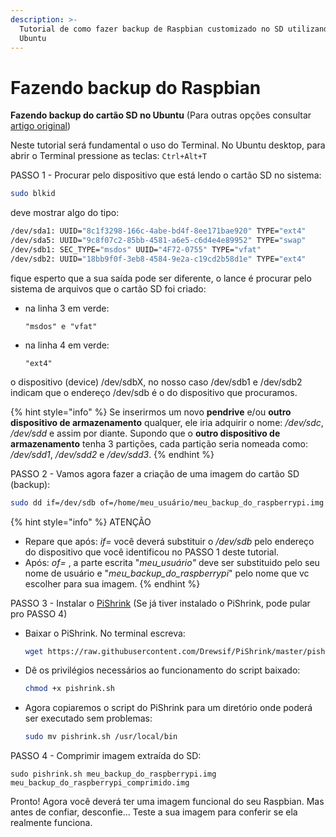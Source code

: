 ```yaml
---
description: >-
  Tutorial de como fazer backup de Raspbian customizado no SD utilizando o
  Ubuntu
---
```


# Fazendo backup do Raspbian

**Fazendo backup do cartão SD no Ubuntu** \(Para outras opções consultar [artigo original](https://www.htpcguides.com/easy-resize-and-back-up-raspberry-pi-sd-card-with-ubuntu/)\)  


Neste tutorial será fundamental o uso do Terminal. No Ubuntu desktop, para abrir o Terminal pressione as teclas: `Ctrl+Alt+T`



PASSO 1 - Procurar pelo dispositivo que está lendo o cartão SD no sistema:

```bash
sudo blkid
```

deve mostrar algo do tipo:

```bash
/dev/sda1: UUID="8c1f3298-166c-4abe-bd4f-8ee171bae920" TYPE="ext4" 
/dev/sda5: UUID="9c8f07c2-85bb-4581-a6e5-c6d4e4e89952" TYPE="swap" 
/dev/sdb1: SEC_TYPE="msdos" UUID="4F72-0755" TYPE="vfat" 
/dev/sdb2: UUID="18bb9f0f-3eb8-4584-9e2a-c19cd2b58d1e" TYPE="ext4"
```

fique esperto que a sua saída pode ser diferente, o lance é procurar pelo sistema de arquivos que o cartão SD foi criado:

* na linha 3 em verde:

  ```text
  "msdos" e "vfat"
  ```

* na linha 4 em verde:

  ```text
  "ext4"
  ```

o dispositivo \(device\) /dev/sdbX, no nosso caso /dev/sdb1 e /dev/sdb2 indicam que o endereço /dev/sdb é o do dispositivo que procuramos.

{% hint style="info" %}
Se inserirmos um novo **pendrive** e/ou **outro dispositivo de armazenamento** qualquer, ele iria adquirir o nome: _/dev/sdc_, _/dev/sdd_ e assim por diante. Supondo que o **outro dispositivo de armazenamento** tenha 3 partições, cada partição seria nomeada como: _/dev/sdd1_, _/dev/sdd2_ e _/dev/sdd3_.
{% endhint %}



PASSO 2 - Vamos agora fazer a criação de uma imagem do cartão SD \(backup\):

```bash
sudo dd if=/dev/sdb of=/home/meu_usuário/meu_backup_do_raspberrypi.img bs=1M
```

{% hint style="info" %}
ATENÇÃO

* Repare que após:  _if=_  você deverá substituir o _/dev/sdb_ pelo endereço do dispositivo que você identificou no PASSO 1 deste tutorial.
* Após: _of=_  , a parte escrita "_meu\_usuário"_  deve ser substituido pelo seu nome de usuário e "_meu\_backup\_do\_raspberrypi_" pelo nome que vc escolher para sua imagem.
{% endhint %}



PASSO 3 - Instalar o [PiShrink](https://github.com/Drewsif/PiShrink) \(Se já tiver instalado o PiShrink, pode pular pro PASSO 4\)

* Baixar o PiShrink. No terminal escreva: 

  ```bash
  wget https://raw.githubusercontent.com/Drewsif/PiShrink/master/pishrink.sh
  ```

* Dê os privilégios necessários ao funcionamento do script baixado:

  ```bash
  chmod +x pishrink.sh
  ```

* Agora copiaremos o script do PiShrink para um diretório onde poderá ser executado sem problemas:

  ```bash
  sudo mv pishrink.sh /usr/local/bin 
  ```



PASSO 4 - Comprimir imagem extraída do SD:

```text
sudo pishrink.sh meu_backup_do_raspberrypi.img meu_backup_do_raspberrypi_comprimido.img
```



Pronto! Agora você deverá ter uma imagem funcional do seu Raspbian. Mas antes de confiar, desconfie... Teste a sua imagem para conferir se ela realmente funciona.

